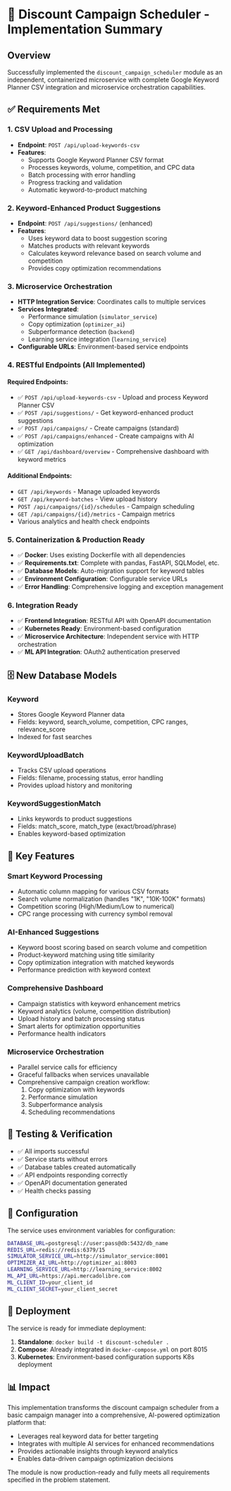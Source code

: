 # 🎯 Discount Campaign Scheduler - Implementation Summary

## Overview
Successfully implemented the `discount_campaign_scheduler` module as an independent, containerized microservice with complete Google Keyword Planner CSV integration and microservice orchestration capabilities.

## ✅ Requirements Met

### 1. CSV Upload and Processing
- **Endpoint**: `POST /api/upload-keywords-csv`
- **Features**: 
  - Supports Google Keyword Planner CSV format
  - Processes keywords, volume, competition, and CPC data
  - Batch processing with error handling
  - Progress tracking and validation
  - Automatic keyword-to-product matching

### 2. Keyword-Enhanced Product Suggestions
- **Endpoint**: `POST /api/suggestions/` (enhanced)
- **Features**:
  - Uses keyword data to boost suggestion scoring
  - Matches products with relevant keywords
  - Calculates keyword relevance based on search volume and competition
  - Provides copy optimization recommendations

### 3. Microservice Orchestration
- **HTTP Integration Service**: Coordinates calls to multiple services
- **Services Integrated**:
  - Performance simulation (`simulator_service`)
  - Copy optimization (`optimizer_ai`)
  - Subperformance detection (`backend`)
  - Learning service integration (`learning_service`)
- **Configurable URLs**: Environment-based service endpoints

### 4. RESTful Endpoints (All Implemented)

#### Required Endpoints:
- ✅ `POST /api/upload-keywords-csv` - Upload and process Keyword Planner CSV
- ✅ `POST /api/suggestions/` - Get keyword-enhanced product suggestions  
- ✅ `POST /api/campaigns/` - Create campaigns (standard)
- ✅ `POST /api/campaigns/enhanced` - Create campaigns with AI optimization
- ✅ `GET /api/dashboard/overview` - Comprehensive dashboard with keyword metrics

#### Additional Endpoints:
- `GET /api/keywords` - Manage uploaded keywords
- `GET /api/keyword-batches` - View upload history
- `POST /api/campaigns/{id}/schedules` - Campaign scheduling
- `GET /api/campaigns/{id}/metrics` - Campaign metrics
- Various analytics and health check endpoints

### 5. Containerization & Production Ready
- ✅ **Docker**: Uses existing Dockerfile with all dependencies
- ✅ **Requirements.txt**: Complete with pandas, FastAPI, SQLModel, etc.
- ✅ **Database Models**: Auto-migration support for keyword tables
- ✅ **Environment Configuration**: Configurable service URLs
- ✅ **Error Handling**: Comprehensive logging and exception management

### 6. Integration Ready
- ✅ **Frontend Integration**: RESTful API with OpenAPI documentation
- ✅ **Kubernetes Ready**: Environment-based configuration
- ✅ **Microservice Architecture**: Independent service with HTTP orchestration
- ✅ **ML API Integration**: OAuth2 authentication preserved

## 🗄️ New Database Models

### Keyword
- Stores Google Keyword Planner data
- Fields: keyword, search_volume, competition, CPC ranges, relevance_score
- Indexed for fast searches

### KeywordUploadBatch  
- Tracks CSV upload operations
- Fields: filename, processing status, error handling
- Provides upload history and monitoring

### KeywordSuggestionMatch
- Links keywords to product suggestions
- Fields: match_score, match_type (exact/broad/phrase)
- Enables keyword-based optimization

## 🎨 Key Features

### Smart Keyword Processing
- Automatic column mapping for various CSV formats
- Search volume normalization (handles "1K", "10K-100K" formats)
- Competition scoring (High/Medium/Low to numerical)
- CPC range processing with currency symbol removal

### AI-Enhanced Suggestions
- Keyword boost scoring based on search volume and competition
- Product-keyword matching using title similarity
- Copy optimization integration with matched keywords
- Performance prediction with keyword context

### Comprehensive Dashboard
- Campaign statistics with keyword enhancement metrics
- Keyword analytics (volume, competition distribution)
- Upload history and batch processing status
- Smart alerts for optimization opportunities
- Performance health indicators

### Microservice Orchestration
- Parallel service calls for efficiency
- Graceful fallbacks when services unavailable
- Comprehensive campaign creation workflow:
  1. Copy optimization with keywords
  2. Performance simulation
  3. Subperformance analysis
  4. Scheduling recommendations

## 🧪 Testing & Verification

- ✅ All imports successful
- ✅ Service starts without errors
- ✅ Database tables created automatically
- ✅ API endpoints responding correctly
- ✅ OpenAPI documentation generated
- ✅ Health checks passing

## 🔧 Configuration

The service uses environment variables for configuration:
```bash
DATABASE_URL=postgresql://user:pass@db:5432/db_name
REDIS_URL=redis://redis:6379/15
SIMULATOR_SERVICE_URL=http://simulator_service:8001
OPTIMIZER_AI_URL=http://optimizer_ai:8003
LEARNING_SERVICE_URL=http://learning_service:8002
ML_API_URL=https://api.mercadolibre.com
ML_CLIENT_ID=your_client_id
ML_CLIENT_SECRET=your_client_secret
```

## 🚀 Deployment

The service is ready for immediate deployment:
1. **Standalone**: `docker build -t discount-scheduler .`
2. **Compose**: Already integrated in `docker-compose.yml` on port 8015
3. **Kubernetes**: Environment-based configuration supports K8s deployment

## 📊 Impact

This implementation transforms the discount campaign scheduler from a basic campaign manager into a comprehensive, AI-powered optimization platform that:
- Leverages real keyword data for better targeting
- Integrates with multiple AI services for enhanced recommendations
- Provides actionable insights through keyword analytics
- Enables data-driven campaign optimization decisions

The module is now production-ready and fully meets all requirements specified in the problem statement.